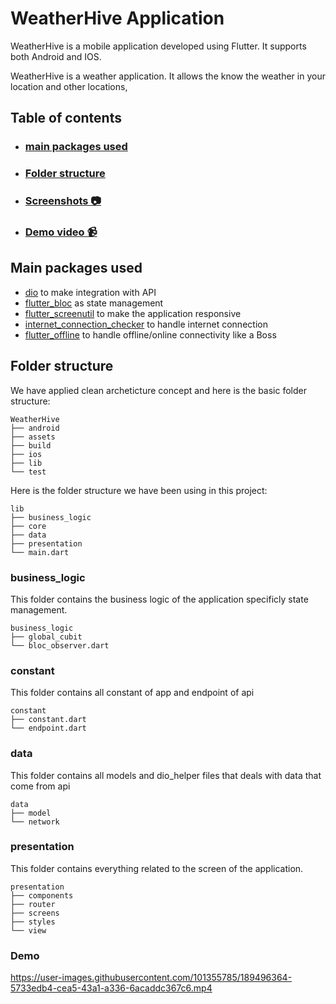 # WeatherHive Application
WeatherHive is a mobile application developed using Flutter. It supports both Android and IOS.

WeatherHive is a weather application. It allows the know the weather in your location and other locations,

## Table of contents
- ### [main packages used](https://github.com/Atevaz/hotel-booking/blob/master/README.md#main-packages-used-1)
- ### [Folder structure](https://github.com/Atevaz/hotel-booking/blob/master/README.md#folder-structure-1)
- ### [Screenshots 📷](https://github.com/Atevaz/hotel-booking/blob/master/README.md#screenshots)
- ### [Demo video 📹](https://github.com/Atevaz/hotel-booking/blob/master/README.md#demo-video)

## Main packages used
- [dio](https://pub.dev/packages/dio) to make integration with API
- [flutter_bloc](https://pub.dev/packages/flutter_bloc) as state management
- [flutter_screenutil](https://pub.dev/packages/flutter_screenutil) to make the application responsive
- [internet_connection_checker](https://pub.dev/packages/internet_connection_checker) to handle internet connection
- [flutter_offline](https://pub.dev/packages/flutter_offline) to handle offline/online connectivity like a Boss

## Folder structure
We have applied clean archeticture concept and here is the basic folder structure:

```
WeatherHive
├── android
├── assets
├── build
├── ios
├── lib
└── test
```

Here is the folder structure we have been using in this project:
```
lib
├── business_logic
├── core
├── data
├── presentation
└── main.dart
```

### business_logic
This folder contains the business logic of the application specificly state management.

```
business_logic
├── global_cubit
└── bloc_observer.dart
```

### constant
This folder contains all constant of app and endpoint of api
```
constant
├── constant.dart
└── endpoint.dart
```

### data
This folder contains all models and dio_helper files that deals with data that come from api
```
data
├── model
└── network
```

### presentation
This folder contains everything related to the screen of the application.
```
presentation
├── components
├── router
├── screens
├── styles
└── view
```

### Demo

https://user-images.githubusercontent.com/101355785/189496364-5733edb4-cea5-43a1-a336-6acaddc367c6.mp4



